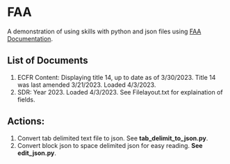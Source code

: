 # FAA
A demonstration of using skills with python and json files using [FAA Documentation](https://av-info.faa.gov/dd_sublevel.asp?Folder=%5CSDRS).

## List of Documents
1. ECFR Content: Displaying title 14, up to date as of 3/30/2023. Title 14 was last amended 3/21/2023. Loaded 4/3/2023.
2. SDR: Year 2023. Loaded 4/3/2023.  See Filelayout.txt for explaination of fields.

## Actions:
1. Convert tab delimited text file to json. See **tab_delimit_to_json.py**.
2. Convert block json to space delimited json for easy reading.  **See edit_json.py**.

